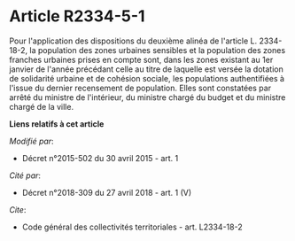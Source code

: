 # Article R2334-5-1

Pour l'application des dispositions du deuxième alinéa de l'article L. 2334-18-2, la population des zones urbaines sensibles
et la population des zones franches urbaines prises en compte sont, dans les zones existant au 1er janvier de l'année
précédant celle au titre de laquelle est versée la dotation de solidarité urbaine et de cohésion sociale, les populations
authentifiées à l'issue du dernier recensement de population. Elles sont constatées par arrêté du ministre de l'intérieur, du
ministre chargé du budget et du ministre chargé de la ville.

**Liens relatifs à cet article**

_Modifié par_:

  - Décret n°2015-502 du 30 avril 2015 - art. 1

_Cité par_:

  - Décret n°2018-309 du 27 avril 2018 - art. 1 (V)

_Cite_:

  - Code général des collectivités territoriales - art. L2334-18-2

